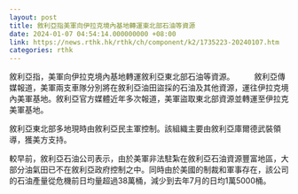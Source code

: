 ```yaml
---
layout: post
title: 敘利亞指美軍向伊拉克境內基地轉運東北部石油等資源
date: 2024-01-07 04:54:14.000000000 +08:00
link: https://news.rthk.hk/rthk/ch/component/k2/1735223-20240107.htm
categories: rthk
---
```


敘利亞指，美軍向伊拉克境內基地轉運敘利亞東北部石油等資源。
　　
敘利亞傳媒報道，美軍兩支車隊分別將在敘利亞油田盜採的石油及其他資源，運往伊拉克境內美軍基地。敘利亞官方媒體近年多次報道，美軍盜取東北部資源並轉運至伊拉克美軍基地。

敘利亞東北部多地現時由敘利亞民主軍控制。該組織主要由敘利亞庫爾德武裝領導，獲美方支持。

較早前，敘利亞石油公司表示，由於美軍非法駐紮在敘利亞石油資源豐富地區，大部分油氣田已不在敘利亞政府控制之中。同時由於美國的制裁和軍事存在，該公司的石油產量從危機前日均量超過38萬桶，減少到去年7月的日均1萬5000桶。
